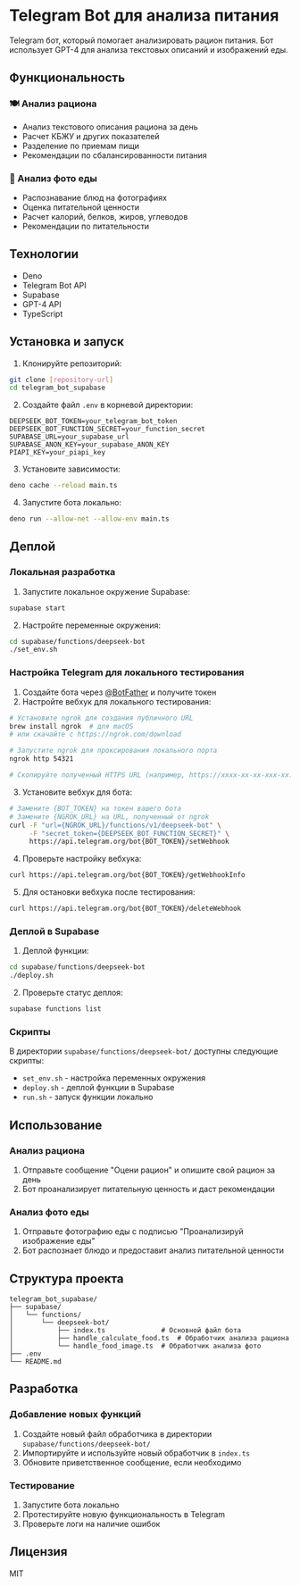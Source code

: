 # Telegram Bot для анализа питания

Telegram бот, который помогает анализировать рацион питания. Бот использует GPT-4 для анализа текстовых описаний и изображений еды.

## Функциональность

### 🍽 Анализ рациона

- Анализ текстового описания рациона за день
- Расчет КБЖУ и других показателей
- Разделение по приемам пищи
- Рекомендации по сбалансированности питания

### 📸 Анализ фото еды

- Распознавание блюд на фотографиях
- Оценка питательной ценности
- Расчет калорий, белков, жиров, углеводов
- Рекомендации по питательности

## Технологии

- Deno
- Telegram Bot API
- Supabase
- GPT-4 API
- TypeScript

## Установка и запуск

1. Клонируйте репозиторий:

```bash
git clone [repository-url]
cd telegram_bot_supabase
```

2. Создайте файл `.env` в корневой директории:

```env
DEEPSEEK_BOT_TOKEN=your_telegram_bot_token
DEEPSEEK_BOT_FUNCTION_SECRET=your_function_secret
SUPABASE_URL=your_supabase_url
SUPABASE_ANON_KEY=your_supabase_ANON_KEY
PIAPI_KEY=your_piapi_key
```

3. Установите зависимости:

```bash
deno cache --reload main.ts
```

4. Запустите бота локально:

```bash
deno run --allow-net --allow-env main.ts
```

## Деплой

### Локальная разработка

1. Запустите локальное окружение Supabase:

```bash
supabase start
```

2. Настройте переменные окружения:

```bash
cd supabase/functions/deepseek-bot
./set_env.sh
```

### Настройка Telegram для локального тестирования

1. Создайте бота через [@BotFather](https://t.me/BotFather) и получите токен
2. Настройте вебхук для локального тестирования:

```bash
# Установите ngrok для создания публичного URL
brew install ngrok  # для macOS
# или скачайте с https://ngrok.com/download

# Запустите ngrok для проксирования локального порта
ngrok http 54321

# Скопируйте полученный HTTPS URL (например, https://xxxx-xx-xx-xxx-xx.ngrok.io)
```

3. Установите вебхук для бота:

```bash
# Замените {BOT_TOKEN} на токен вашего бота
# Замените {NGROK_URL} на URL, полученный от ngrok
curl -F "url={NGROK_URL}/functions/v1/deepseek-bot" \
     -F "secret_token={DEEPSEEK_BOT_FUNCTION_SECRET}" \
     https://api.telegram.org/bot{BOT_TOKEN}/setWebhook
```

4. Проверьте настройку вебхука:

```bash
curl https://api.telegram.org/bot{BOT_TOKEN}/getWebhookInfo
```

5. Для остановки вебхука после тестирования:

```bash
curl https://api.telegram.org/bot{BOT_TOKEN}/deleteWebhook
```

### Деплой в Supabase

1. Деплой функции:

```bash
cd supabase/functions/deepseek-bot
./deploy.sh
```

2. Проверьте статус деплоя:

```bash
supabase functions list
```

### Скрипты

В директории `supabase/functions/deepseek-bot/` доступны следующие скрипты:

- `set_env.sh` - настройка переменных окружения
- `deploy.sh` - деплой функции в Supabase
- `run.sh` - запуск функции локально

## Использование

### Анализ рациона

1. Отправьте сообщение "Оцени рацион" и опишите свой рацион за день
2. Бот проанализирует питательную ценность и даст рекомендации

### Анализ фото еды

1. Отправьте фотографию еды с подписью "Проанализируй изображение еды"
2. Бот распознает блюдо и предоставит анализ питательной ценности

## Структура проекта

```
telegram_bot_supabase/
├── supabase/
│   └── functions/
│       └── deepseek-bot/
│           ├── index.ts              # Основной файл бота
│           ├── handle_calculate_food.ts  # Обработчик анализа рациона
│           └── handle_food_image.ts  # Обработчик анализа фото
├── .env
└── README.md
```

## Разработка

### Добавление новых функций

1. Создайте новый файл обработчика в директории `supabase/functions/deepseek-bot/`
2. Импортируйте и используйте новый обработчик в `index.ts`
3. Обновите приветственное сообщение, если необходимо

### Тестирование

1. Запустите бота локально
2. Протестируйте новую функциональность в Telegram
3. Проверьте логи на наличие ошибок

## Лицензия

MIT
